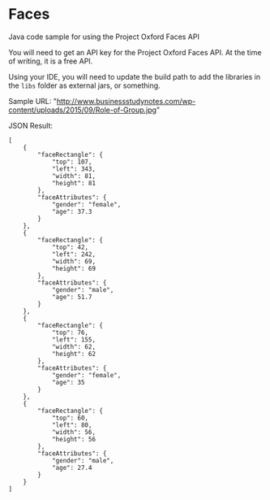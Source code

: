 # Faces
Java code sample for using the Project Oxford Faces API

You will need to get an API key for the Project Oxford Faces API. At the time of writing, it is a free API.

Using your IDE, you will need to update the build path to add the libraries in the `libs` folder as external jars, or something.

Sample URL: "http://www.businessstudynotes.com/wp-content/uploads/2015/09/Role-of-Group.jpg"

JSON Result: 
```
[
    {
        "faceRectangle": {
            "top": 107,
            "left": 343,
            "width": 81,
            "height": 81
        },
        "faceAttributes": {
            "gender": "female",
            "age": 37.3
        }
    },
    {
        "faceRectangle": {
            "top": 42,
            "left": 242,
            "width": 69,
            "height": 69
        },
        "faceAttributes": {
            "gender": "male",
            "age": 51.7
        }
    },
    {
        "faceRectangle": {
            "top": 76,
            "left": 155,
            "width": 62,
            "height": 62
        },
        "faceAttributes": {
            "gender": "female",
            "age": 35
        }
    },
    {
        "faceRectangle": {
            "top": 60,
            "left": 80,
            "width": 56,
            "height": 56
        },
        "faceAttributes": {
            "gender": "male",
            "age": 27.4
        }
    }
]
```
